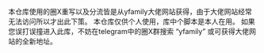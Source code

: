 本仓库使用的圈X重写以及分流皆是从yfamily大佬网站获得，由于大佬网站经常无法访问所以才出此下策。
本仓库仅供个人使用，库中个脚本是本人在用。
如果您误打误撞进入此库，不妨在telegram中的圈X群搜索 “yfamily” 或可获得大佬网站的全新地址。
